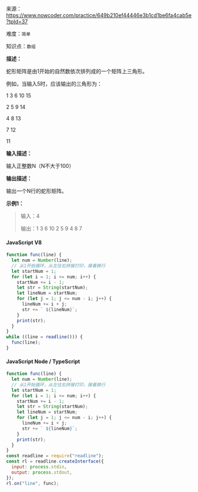 来源：<https://www.nowcoder.com/practice/649b210ef44446e3b1cd1be6fa4cab5e?tpId=37>

难度：`简单`

知识点：`数组`

**描述：**

蛇形矩阵是由1开始的自然数依次排列成的一个矩阵上三角形。

例如，当输入5时，应该输出的三角形为：

1 3 6 10 15

2 5 9 14

4 8 13

7 12

11

**输入描述：**

输入正整数N（N不大于100）

**输出描述：**

输出一个N行的蛇形矩阵。

**示例1：**

> 输入：4
>
> 输出：1 3 6 10
2 5 9
4 8
7

<!-- tabs:start -->

#### **JavaScript V8**

```javascript
function func(line) {
  let num = Number(line);
  // 从1开始循环，从左往右拼接打印，接着换行
  let startNum = 1;
  for (let i = 1; i <= num; i++) {
    startNum += i - 1;
    let str = String(startNum);
    let lineNum = startNum;
    for (let j = 1; j <= num - i; j++) {
      lineNum += i + j;
      str += ` ${lineNum}`;
    }
    print(str);
  }
}
while ((line = readline())) {
  func(line);
}
```

#### **JavaScript Node / TypeScript**

```javascript
function func(line) {
  let num = Number(line);
  // 从1开始循环，从左往右拼接打印，接着换行
  let startNum = 1;
  for (let i = 1; i <= num; i++) {
    startNum += i - 1;
    let str = String(startNum);
    let lineNum = startNum;
    for (let j = 1; j <= num - i; j++) {
      lineNum += i + j;
      str += ` ${lineNum}`;
    }
    print(str);
  }
}
const readline = require("readline");
const rl = readline.createInterface({
  input: process.stdin,
  output: process.stdout,
});
rl.on("line", func);
```

<!-- tabs:end -->
